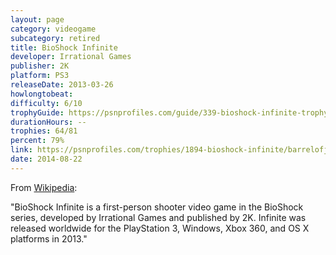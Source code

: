 ```yaml
---
layout: page
category: videogame
subcategory: retired
title: BioShock Infinite
developer: Irrational Games
publisher: 2K
platform: PS3
releaseDate: 2013-03-26
howlongtobeat:
difficulty: 6/10
trophyGuide: https://psnprofiles.com/guide/339-bioshock-infinite-trophy-guide
durationHours: --
trophies: 64/81
percent: 79%
link: https://psnprofiles.com/trophies/1894-bioshock-infinite/barrelofjuice
date: 2014-08-22
---
```


From [Wikipedia](https://en.wikipedia.org/wiki/BioShock_Infinite):

"BioShock Infinite is a first-person shooter video game in the BioShock series, developed by Irrational Games and published by 2K. Infinite was released worldwide for the PlayStation 3, Windows, Xbox 360, and OS X platforms in 2013."
